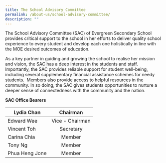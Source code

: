 ```yaml
---
title: The School Advisory Committee
permalink: /about-us/school-advisory-committee/
description: ""
---
```

The School Advisory Committee (SAC) of Evergreen Secondary School provides critical support to the school in her efforts to deliver quality school experience to every student and develop each one holistically in line with the MOE desired outcomes of education.

As a key partner in guiding and growing the school to realise her mission and vision, the SAC has a deep interest in the students and staff.  Importantly, the SAC provides reliable support for student well-being, including several supplementary financial assistance schemes for needy students.  Members also provide access to helpful resources in the community. In so doing, the SAC gives students opportunities to nurture a deeper sense of connectedness with the community and the nation.

**SAC Office Bearers**

| Lydia Chan     |     Chairman    |
|----------------|:---------------:|
| Edward Wee     | Vice - Chairman |
| Vincent Toh    |    Secretary    |
| Carina Chia    |      Member     |
| Tony Ng        |      Member     |
| Phua Heng Jone |      Member     |